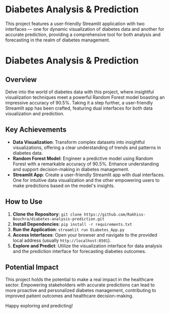 # Diabetes Analysis & Prediction
This project features a user-friendly Streamlit application with two interfaces — one for dynamic visualization of diabetes data and another for accurate prediction, providing a comprehensive tool for both analysis and forecasting in the realm of diabetes management.

# Diabetes Analysis & Prediction

## Overview
Delve into the world of diabetes data with this project, where insightful visualization techniques meet a powerful Random Forest model boasting an impressive accuracy of 90.5%. Taking it a step further, a user-friendly Streamlit app has been crafted, featuring dual interfaces for both data visualization and prediction.

## Key Achievements
- **Data Visualization**: Transform complex datasets into insightful visualizations, offering a clear understanding of trends and patterns in diabetes data.
- **Random Forest Model**: Engineer a predictive model using Random Forest with a remarkable accuracy of 90.5%. Enhance understanding and support decision-making in diabetes management.
- **Streamlit App**: Create a user-friendly Streamlit app with dual interfaces. One for intuitive data visualization and the other empowering users to make predictions based on the model's insights.

## How to Use
1. **Clone the Repository**: `git clone https://github.com/Rakhiss-Bouchra/diabetes-analysis-prediction.git`
2. **Install Dependencies**: `pip install -r requirements.txt`
3. **Run the Application**: `streamlit run Diabetes_App.py`
4. **Access Interfaces**: Open your browser and navigate to the provided local address (usually `http://localhost:8501`).
5. **Explore and Predict**: Utilize the visualization interface for data analysis and the prediction interface for forecasting diabetes outcomes.

## Potential Impact
This project holds the potential to make a real impact in the healthcare sector. Empowering stakeholders with accurate predictions can lead to more proactive and personalized diabetes management, contributing to improved patient outcomes and healthcare decision-making.

Happy exploring and predicting!


